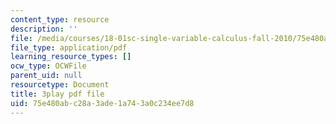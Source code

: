 ```yaml
---
content_type: resource
description: ''
file: /media/courses/18-01sc-single-variable-calculus-fall-2010/75e480abc28a3ade1a743a0c234ee7d8_aeXp1zC6Hls.pdf
file_type: application/pdf
learning_resource_types: []
ocw_type: OCWFile
parent_uid: null
resourcetype: Document
title: 3play pdf file
uid: 75e480ab-c28a-3ade-1a74-3a0c234ee7d8
---
```


